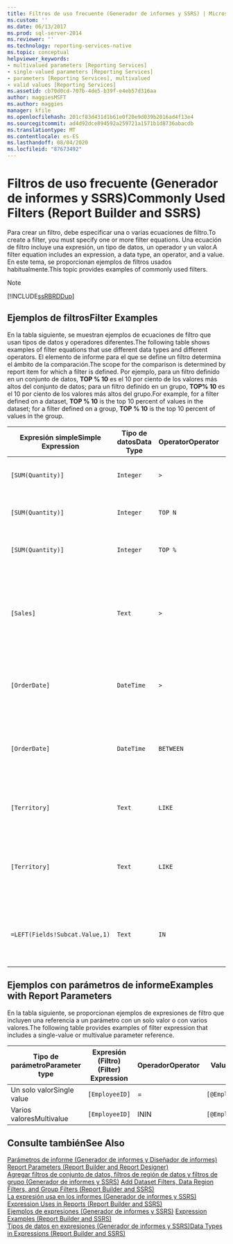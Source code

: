 ```yaml
---
title: Filtros de uso frecuente (Generador de informes y SSRS) | Microsoft Docs
ms.custom: ''
ms.date: 06/13/2017
ms.prod: sql-server-2014
ms.reviewer: ''
ms.technology: reporting-services-native
ms.topic: conceptual
helpviewer_keywords:
- multivalued parameters [Reporting Services]
- single-valued parameters [Reporting Services]
- parameters [Reporting Services], multivalued
- valid values [Reporting Services]
ms.assetid: cb70d0cd-707b-4de5-b39f-e4eb57d316aa
author: maggiesMSFT
ms.author: maggies
manager: kfile
ms.openlocfilehash: 201cf83d431d1b61e0f20e9d039b2016ad4f13e4
ms.sourcegitcommit: ad4d92dce894592a259721a1571b1d8736abacdb
ms.translationtype: MT
ms.contentlocale: es-ES
ms.lasthandoff: 08/04/2020
ms.locfileid: "87673492"
---
```

# <a name="commonly-used-filters-report-builder-and-ssrs"></a><span data-ttu-id="905e5-102">Filtros de uso frecuente (Generador de informes y SSRS)</span><span class="sxs-lookup"><span data-stu-id="905e5-102">Commonly Used Filters (Report Builder and SSRS)</span></span>
  <span data-ttu-id="905e5-103">Para crear un filtro, debe especificar una o varias ecuaciones de filtro.</span><span class="sxs-lookup"><span data-stu-id="905e5-103">To create a filter, you must specify one or more filter equations.</span></span> <span data-ttu-id="905e5-104">Una ecuación de filtro incluye una expresión, un tipo de datos, un operador y un valor.</span><span class="sxs-lookup"><span data-stu-id="905e5-104">A filter equation includes an expression, a data type, an operator, and a value.</span></span> <span data-ttu-id="905e5-105">En este tema, se proporcionan ejemplos de filtros usados habitualmente.</span><span class="sxs-lookup"><span data-stu-id="905e5-105">This topic provides examples of commonly used filters.</span></span>  
  
> [!NOTE]  
>  [!INCLUDE[ssRBRDDup](../../includes/ssrbrddup-md.md)]  
  
## <a name="filter-examples"></a><span data-ttu-id="905e5-106">Ejemplos de filtros</span><span class="sxs-lookup"><span data-stu-id="905e5-106">Filter Examples</span></span>  
 <span data-ttu-id="905e5-107">En la tabla siguiente, se muestran ejemplos de ecuaciones de filtro que usan tipos de datos y operadores diferentes.</span><span class="sxs-lookup"><span data-stu-id="905e5-107">The following table shows examples of filter equations that use different data types and different operators.</span></span> <span data-ttu-id="905e5-108">El elemento de informe para el que se define un filtro determina el ámbito de la comparación.</span><span class="sxs-lookup"><span data-stu-id="905e5-108">The scope for the comparison is determined by report item for which a filter is defined.</span></span> <span data-ttu-id="905e5-109">Por ejemplo, para un filtro definido en un conjunto de datos, **TOP % 10** es el 10 por ciento de los valores más altos del conjunto de datos; para un filtro definido en un grupo, **TOP% 10** es el 10 por ciento de los valores más altos del grupo.</span><span class="sxs-lookup"><span data-stu-id="905e5-109">For example, for a filter defined on a dataset, **TOP % 10** is the top 10 percent of values in the dataset; for a filter defined on a group, **TOP % 10** is the top 10 percent of values in the group.</span></span>  
  
|<span data-ttu-id="905e5-110">Expresión simple</span><span class="sxs-lookup"><span data-stu-id="905e5-110">Simple Expression</span></span>|<span data-ttu-id="905e5-111">Tipo de datos</span><span class="sxs-lookup"><span data-stu-id="905e5-111">Data Type</span></span>|<span data-ttu-id="905e5-112">Operator</span><span class="sxs-lookup"><span data-stu-id="905e5-112">Operator</span></span>|<span data-ttu-id="905e5-113">Value</span><span class="sxs-lookup"><span data-stu-id="905e5-113">Value</span></span>|<span data-ttu-id="905e5-114">Descripción</span><span class="sxs-lookup"><span data-stu-id="905e5-114">Description</span></span>|  
|-----------------------|---------------|--------------|-----------|-----------------|  
|`[SUM(Quantity)]`|`Integer`|`>`|`7`|<span data-ttu-id="905e5-115">Incluye valores de datos que son mayores que 7.</span><span class="sxs-lookup"><span data-stu-id="905e5-115">Includes data values that are greater than 7.</span></span>|  
|`[SUM(Quantity)]`|`Integer`|`TOP N`|`10`|<span data-ttu-id="905e5-116">Incluye los 10 valores de datos más altos.</span><span class="sxs-lookup"><span data-stu-id="905e5-116">Includes the top 10 data values.</span></span>|  
|`[SUM(Quantity)]`|`Integer`|`TOP %`|`20`|<span data-ttu-id="905e5-117">Incluye el 20% de los valores de datos más altos.</span><span class="sxs-lookup"><span data-stu-id="905e5-117">Includes the top 20% of data values.</span></span>|  
|`[Sales]`|`Text`|`>`|`=CDec(100)`|<span data-ttu-id="905e5-118">Incluye todos los valores de tipo System.Decimal (tipos de datos "money" de SQL) mayores que $100.</span><span class="sxs-lookup"><span data-stu-id="905e5-118">Includes all values of type System.Decimal (SQL "money" data types) greater than $100.</span></span>|  
|`[OrderDate]`|`DateTime`|`>`|`2088-01-01`|<span data-ttu-id="905e5-119">Incluye todas las fechas desde el 1 de enero de 2008 hasta la fecha actual.</span><span class="sxs-lookup"><span data-stu-id="905e5-119">Includes all dates from January 1, 2008 to the present date.</span></span>|  
|`[OrderDate]`|`DateTime`|`BETWEEN`|`2008-01-01`<br /><br /> `2008-02-01`|<span data-ttu-id="905e5-120">Incluye las fechas desde el 1 de enero de 2008 hasta el 1 de febrero de 2008, inclusive.</span><span class="sxs-lookup"><span data-stu-id="905e5-120">Includes dates from January 1, 2008 up to and including February 1, 2008.</span></span>|  
|`[Territory]`|`Text`|`LIKE`|`*east`|<span data-ttu-id="905e5-121">Todos los nombres de territorios que terminan en "east".</span><span class="sxs-lookup"><span data-stu-id="905e5-121">All territory names that end in "east".</span></span>|  
|`[Territory]`|`Text`|`LIKE`|`%o%th*`|<span data-ttu-id="905e5-122">Todos los nombres de territorios que incluyen North y South al principio del nombre.</span><span class="sxs-lookup"><span data-stu-id="905e5-122">All territory names that include North and South at the beginning of the name.</span></span>|  
|`=LEFT(Fields!Subcat.Value,1)`|`Text`|`IN`|`B, C, T`|<span data-ttu-id="905e5-123">Todos los valores de subcategoría que comienzan con las letras B, C o T.</span><span class="sxs-lookup"><span data-stu-id="905e5-123">All subcategory values that begin with the letters B, C, or T.</span></span>|  
  
## <a name="examples-with-report-parameters"></a><span data-ttu-id="905e5-124">Ejemplos con parámetros de informe</span><span class="sxs-lookup"><span data-stu-id="905e5-124">Examples with Report Parameters</span></span>  
 <span data-ttu-id="905e5-125">En la tabla siguiente, se proporcionan ejemplos de expresiones de filtro que incluyen una referencia a un parámetro con un solo valor o con varios valores.</span><span class="sxs-lookup"><span data-stu-id="905e5-125">The following table provides examples of filter expression that includes a single-value or multivalue parameter reference.</span></span>  
  
|<span data-ttu-id="905e5-126">Tipo de parámetro</span><span class="sxs-lookup"><span data-stu-id="905e5-126">Parameter type</span></span>|<span data-ttu-id="905e5-127">Expresión (Filtro)</span><span class="sxs-lookup"><span data-stu-id="905e5-127">(Filter) Expression</span></span>|<span data-ttu-id="905e5-128">Operador</span><span class="sxs-lookup"><span data-stu-id="905e5-128">Operator</span></span>|<span data-ttu-id="905e5-129">Value</span><span class="sxs-lookup"><span data-stu-id="905e5-129">Value</span></span>|<span data-ttu-id="905e5-130">Tipo de datos</span><span class="sxs-lookup"><span data-stu-id="905e5-130">Data Type</span></span>|  
|--------------------|---------------------------|--------------|-----------|---------------|  
|<span data-ttu-id="905e5-131">Un solo valor</span><span class="sxs-lookup"><span data-stu-id="905e5-131">Single value</span></span>|`[EmployeeID]`|=|`[@EmployeeID]`|<span data-ttu-id="905e5-132">Entero</span><span class="sxs-lookup"><span data-stu-id="905e5-132">Integer</span></span>|  
|<span data-ttu-id="905e5-133">Varios valores</span><span class="sxs-lookup"><span data-stu-id="905e5-133">Multivalue</span></span>|`[EmployeeID]`|<span data-ttu-id="905e5-134">IN</span><span class="sxs-lookup"><span data-stu-id="905e5-134">IN</span></span>|`[@EmployeeID]`|<span data-ttu-id="905e5-135">Entero</span><span class="sxs-lookup"><span data-stu-id="905e5-135">Integer</span></span>|  
  
## <a name="see-also"></a><span data-ttu-id="905e5-136">Consulte también</span><span class="sxs-lookup"><span data-stu-id="905e5-136">See Also</span></span>  
 <span data-ttu-id="905e5-137">[Parámetros de informe &#40;Generador de informes y Diseñador de informes&#41;](report-parameters-report-builder-and-report-designer.md) </span><span class="sxs-lookup"><span data-stu-id="905e5-137">[Report Parameters &#40;Report Builder and Report Designer&#41;](report-parameters-report-builder-and-report-designer.md) </span></span>  
 <span data-ttu-id="905e5-138">[Agregar filtros de conjunto de datos, filtros de región de datos y filtros de grupo &#40;Generador de informes y SSRS&#41;](add-dataset-filters-data-region-filters-and-group-filters.md) </span><span class="sxs-lookup"><span data-stu-id="905e5-138">[Add Dataset Filters, Data Region Filters, and Group Filters &#40;Report Builder and SSRS&#41;](add-dataset-filters-data-region-filters-and-group-filters.md) </span></span>  
 <span data-ttu-id="905e5-139">[La expresión usa en los informes &#40;Generador de informes y SSRS&#41;](expression-uses-in-reports-report-builder-and-ssrs.md) </span><span class="sxs-lookup"><span data-stu-id="905e5-139">[Expression Uses in Reports &#40;Report Builder and SSRS&#41;](expression-uses-in-reports-report-builder-and-ssrs.md) </span></span>  
 <span data-ttu-id="905e5-140">[Ejemplos de expresiones &#40;Generador de informes y SSRS&#41;](expression-examples-report-builder-and-ssrs.md) </span><span class="sxs-lookup"><span data-stu-id="905e5-140">[Expression Examples &#40;Report Builder and SSRS&#41;](expression-examples-report-builder-and-ssrs.md) </span></span>  
 [<span data-ttu-id="905e5-141">Tipos de datos en expresiones &#40;Generador de informes y SSRS&#41;</span><span class="sxs-lookup"><span data-stu-id="905e5-141">Data Types in Expressions &#40;Report Builder and SSRS&#41;</span></span>](expressions-report-builder-and-ssrs.md)  
  
  
